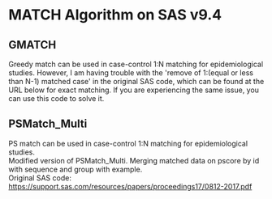# MATCH Algorithm on SAS v9.4


## GMATCH
Greedy match can be used in case-control 1:N matching for epidemiological studies. However, I am having trouble with the 'remove of 1:(equal or less than N-1) matched case' in the original SAS code, which can be found at the URL below for exact matching. If you are experiencing the same issue, you can use this code to solve it. </br>


## PSMatch_Multi
PS match can be used in case-control 1:N matching for epidemiological studies. </br>
Modified version of PSMatch_Multi. Merging matched data on pscore by id with sequence and group with example. <br>
Original SAS code: https://support.sas.com/resources/papers/proceedings17/0812-2017.pdf
